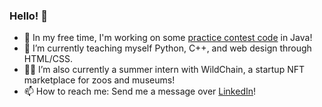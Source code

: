 ### Hello! 👋

- 🔭  In my free time, I'm working on some [practice contest code](https://github.com/cskipworth/ContestCode) in Java!
- 🌱  I’m currently teaching myself Python, C++, and web design through HTML/CSS.
- 👩‍💻  I’m also currently a summer intern with WildChain, a startup NFT marketplace for zoos and museums!
- 📫  How to reach me: Send me a message over [LinkedIn](https://www.linkedin.com/in/clarissa-skipworth/)!

<!--
**cskipworth/cskipworth** is a ✨ _special_ ✨ repository because its `README.md` (this file) appears on your GitHub profile.

Here are some ideas to get you started:

